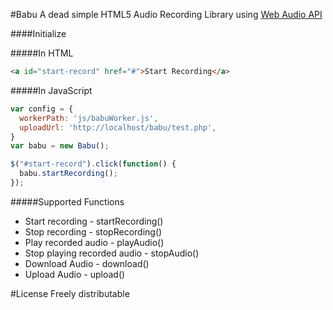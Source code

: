 #Babu
A dead simple HTML5 Audio Recording Library using [Web Audio API](http://www.html5rocks.com/en/tutorials/webaudio/intro/)

####Initialize

#####In HTML

```html
<a id="start-record" href="#">Start Recording</a>
```

#####In JavaScript

```javascript
var config = {
  workerPath: 'js/babuWorker.js',
  uploadUrl: 'http://localhost/babu/test.php',
}
var babu = new Babu();

$("#start-record").click(function() {
  babu.startRecording();
});
```
#####Supported Functions

* Start recording - startRecording()
* Stop recording - stopRecording()
* Play recorded audio - playAudio()
* Stop playing recorded audio - stopAudio()
* Download Audio - download()
* Upload Audio - upload()

#License
Freely distributable
